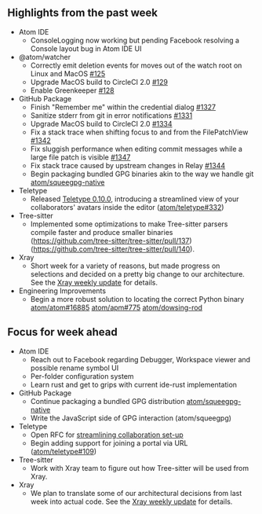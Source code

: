## Highlights from the past week

- Atom IDE
  - ConsoleLogging now working but pending Facebook resolving a Console layout bug in Atom IDE UI
- @atom/watcher
  - Correctly emit deletion events for moves out of the watch root on Linux and MacOS [#125](https://github.com/atom/watcher/pull/125)
  - Upgrade MacOS build to CircleCI 2.0 [#129](https://github.com/atom/watcher/pull/129)
  - Enable Greenkeeper [#128](https://github.com/atom/watcher/pull/128)
- GitHub Package
  - Finish "Remember me" within the credential dialog [#1327](https://github.com/atom/github/pull/1327)
  - Sanitize stderr from git in error notifications [#1331](https://github.com/atom/github/pull/1331)
  - Upgrade MacOS build to CircleCI 2.0 [#1334](https://github.com/atom/github/pull/1334)
  - Fix a stack trace when shifting focus to and from the FilePatchView [#1342](https://github.com/atom/github/pull/1342)
  - Fix sluggish performance when editing commit messages while a large file patch is visible [#1347](https://github.com/atom/github/pull/1347)
  - Fix stack trace caused by upstream changes in Relay [#1344](https://github.com/atom/github/pull/1344)
  - Begin packaging bundled GPG binaries akin to the way we handle git [atom/squeegpg-native](https://github.com/atom/squeegpg-native)
- Teletype
  - Released [Teletype 0.10.0](https://github.com/atom/teletype/releases/tag/v0.10.0), introducing a streamlined view of your collaborators' avatars inside the editor ([atom/teletype#332](https://github.com/atom/teletype/issues/332))
- Tree-sitter
  - Implemented some optimizations to make Tree-sitter parsers compile faster and produce smaller binaries (https://github.com/tree-sitter/tree-sitter/pull/137) (https://github.com/tree-sitter/tree-sitter/pull/140).
- Xray
  - Short week for a variety of reasons, but made progress on selections and decided on a pretty big change to our architecture. See the [Xray weekly update](https://github.com/atom/xray/blob/master/docs/updates/2018_03_12.md) for details.
- Engineering Improvements
  - Begin a more robust solution to locating the correct Python binary [atom/atom#16885](https://github.com/atom/atom/pull/16885) [atom/apm#775](https://github.com/atom/apm/pull/775) [atom/dowsing-rod](https://github.com/atom/dowsing-rod)

## Focus for week ahead

- Atom IDE
  - Reach out to Facebook regarding Debugger, Workspace viewer and possible rename symbol UI
  - Per-folder configuration system
  - Learn rust and get to grips with current ide-rust implementation
- GitHub Package
  - Continue packaging a bundled GPG distribution [atom/squeegpg-native](https://github.com/atom/squeegpg-native)
  - Write the JavaScript side of GPG interaction (atom/squeegpg)
- Teletype
  - Open RFC for [streamlining collaboration set-up](https://github.com/atom/atom/blob/3752dca5b032e3b95bb480a6de73bbde41eb821c/docs/focus/README.md#2-streamline-collaboration-set-up)
  - Begin adding support for joining a portal via URL ([atom/teletype#109](https://github.com/atom/teletype/issues/109))
- Tree-sitter
  - Work with Xray team to figure out how Tree-sitter will be used from Xray.
- Xray
  - We plan to translate some of our architectural decisions from last week into actual code. See the [Xray weekly update](https://github.com/atom/xray/blob/master/docs/updates/2018_03_12.md) for details.
